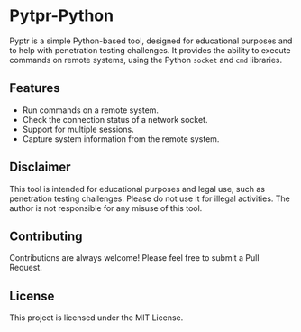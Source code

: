 # Pytpr-Python

Pyptr is a simple Python-based tool, designed for educational purposes and to help with penetration testing challenges. It provides the ability to execute commands on remote systems, using the Python `socket` and `cmd` libraries.

## Features

- Run commands on a remote system.
- Check the connection status of a network socket.
- Support for multiple sessions.
- Capture system information from the remote system.

## Disclaimer

This tool is intended for educational purposes and legal use, such as penetration testing challenges. Please do not use it for illegal activities. The author is not responsible for any misuse of this tool.

## Contributing

Contributions are always welcome! Please feel free to submit a Pull Request.

## License

This project is licensed under the MIT License.